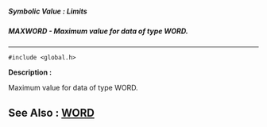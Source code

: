 ##### Symbolic Value : Limits
##### MAXWORD - Maximum value for data of type WORD.
---
```
#include <global.h>
```
**Description :**

Maximum value for data of type WORD.

**See Also :**
[WORD](/domino-c-api-docs/reference/Data/WORD)
---
